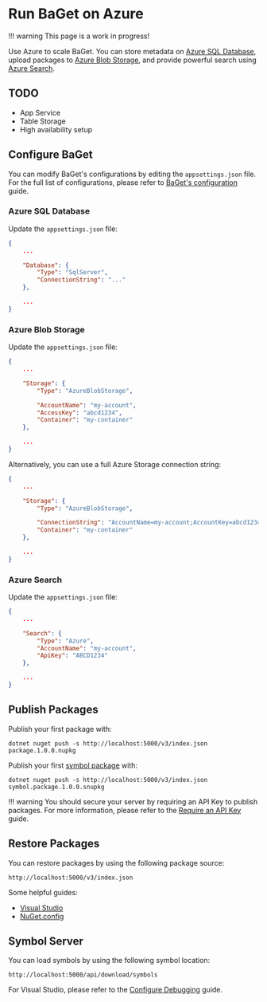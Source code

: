 # Run BaGet on Azure

!!! warning
    This page is a work in progress!

Use Azure to scale BaGet. You can store metadata on [Azure SQL Database](https://azure.microsoft.com/en-us/services/sql-database/), upload packages to [Azure Blob Storage](https://azure.microsoft.com/en-us/services/storage/blobs/), and provide powerful search using [Azure Search](https://azure.microsoft.com/en-us/services/search/).

## TODO

* App Service
* Table Storage
* High availability setup

## Configure BaGet

You can modify BaGet's configurations by editing the `appsettings.json` file. For the full list of configurations, please refer to [BaGet's configuration](../configuration.md) guide.

### Azure SQL Database

Update the `appsettings.json` file:

```json
{
    ...

    "Database": {
        "Type": "SqlServer",
        "ConnectionString": "..."
    },

    ...
}
```

### Azure Blob Storage

Update the `appsettings.json` file:

```json
{
    ...

    "Storage": {
        "Type": "AzureBlobStorage",

        "AccountName": "my-account",
        "AccessKey": "abcd1234",
        "Container": "my-container"
    },

    ...
}
```

Alternatively, you can use a full Azure Storage connection string:

```json
{
    ...

    "Storage": {
        "Type": "AzureBlobStorage",

        "ConnectionString": "AccountName=my-account;AccountKey=abcd1234;...",
        "Container": "my-container"
    },

    ...
}
```

### Azure Search

Update the `appsettings.json` file:

```json
{
    ...

    "Search": {
        "Type": "Azure",
        "AccountName": "my-account",
        "ApiKey": "ABCD1234"
    },

    ...
}
```

## Publish Packages

Publish your first package with:

```
dotnet nuget push -s http://localhost:5000/v3/index.json package.1.0.0.nupkg
```

Publish your first [symbol package](https://docs.microsoft.com/en-us/nuget/create-packages/symbol-packages-snupkg) with:

```
dotnet nuget push -s http://localhost:5000/v3/index.json symbol.package.1.0.0.snupkg
```

!!! warning
    You should secure your server by requiring an API Key to publish packages. For more information, please refer to the [Require an API Key](../configuration.md#require-an-api-key) guide.

## Restore Packages

You can restore packages by using the following package source:

`http://localhost:5000/v3/index.json`

Some helpful guides:

* [Visual Studio](https://docs.microsoft.com/en-us/nuget/consume-packages/install-use-packages-visual-studio#package-sources)
* [NuGet.config](https://docs.microsoft.com/en-us/nuget/reference/nuget-config-file#package-source-sections)

## Symbol Server

You can load symbols by using the following symbol location:

`http://localhost:5000/api/download/symbols`

For Visual Studio, please refer to the [Configure Debugging](https://docs.microsoft.com/en-us/visualstudio/debugger/specify-symbol-dot-pdb-and-source-files-in-the-visual-studio-debugger?view=vs-2017#configure-symbol-locations-and-loading-options) guide.

